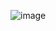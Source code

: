 ![image](https://user-images.githubusercontent.com/58474431/185744241-4f266ee7-538f-4485-a1f7-8b7bff773f9e.png)



